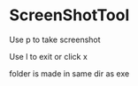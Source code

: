 # ScreenShotTool
Use p to take screenshot


Use l to exit or click x


folder is made in same dir as exe
